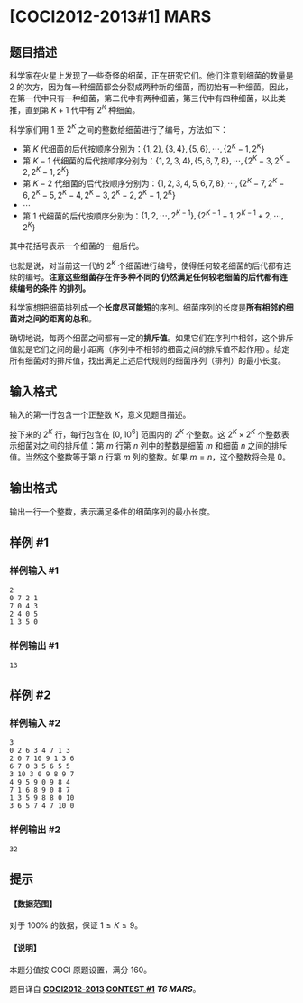 # [COCI2012-2013#1] MARS

## 题目描述

科学家在火星上发现了一些奇怪的细菌，正在研究它们。他们注意到细菌的数量是 $2$ 的次方，因为每一种细菌都会分裂成两种新的细菌，而初始有一种细菌。因此，在第一代中只有一种细菌，第二代中有两种细菌，第三代中有四种细菌，以此类推，直到第 $K + 1$ 代中有 $2^K$ 种细菌。

科学家们用 $1$ 至 $2^K$ 之间的整数给细菌进行了编号，方法如下：

- 第 $K$ 代细菌的后代按顺序分别为：$\{1,2\},\{3,4\},\{5,6\},\cdots,\{2^K-1,2^K\}$
- 第 $K - 1$ 代细菌的后代按顺序分别为：$\{1,2,3,4\},\{5,6,7,8\},\cdots,\{2^K-3,2^K-2,2^K-1,2^K\}$
- 第 $K - 2$ 代细菌的后代按顺序分别为：$\{1,2,3,4,5,6,7,8\},\cdots,\{2^K-7,2^K-6,2^K-5,2^K-4,2^K-3,2^K-2,2^K-1,2^K\}$
- $\cdots$
- 第 $1$ 代细菌的后代按顺序分别为：$\{1,2,\cdots,2^{K-1}\},\{2^{K-1}+1,2^{K-1}+2,\cdots,2^K\}$

其中花括号表示一个细菌的一组后代。

也就是说，对当前这一代的 $2^K$ 个细菌进行编号，使得任何较老细菌的后代都有连续的编号。**注意这些细菌存在许多种不同的 仍然满足任何较老细菌的后代都有连续编号的条件 的排列。**

科学家想把细菌排列成一个**长度尽可能短**的序列。细菌序列的长度是**所有相邻的细菌对之间的距离的总和**。

确切地说，每两个细菌之间都有一定的**排斥值**。如果它们在序列中相邻，这个排斥值就是它们之间的最小距离（序列中不相邻的细菌之间的排斥值不起作用）。给定所有细菌对的排斥值，找出满足上述后代规则的细菌序列（排列）的最小长度。

## 输入格式

输入的第一行包含一个正整数 $K$，意义见题目描述。

接下来的 $2^K$ 行，每行包含在 $[0,10^6]$ 范围内的 $2^K$ 个整数。这 $2^K \times 2^K$ 个整数表示细菌对之间的排斥值：第 $m$ 行第 $n$ 列中的整数是细菌 $m$ 和细菌 $n$ 之间的排斥值。当然这个整数等于第 $n$ 行第 $m$ 列的整数。如果 $m=n$，这个整数将会是 $0$。

## 输出格式

输出一行一个整数，表示满足条件的细菌序列的最小长度。

## 样例 #1

### 样例输入 #1
```
2
0 7 2 1
7 0 4 3
2 4 0 5
1 3 5 0
```

### 样例输出 #1

```
13
```

## 样例 #2

### 样例输入 #2
```
3
0 2 6 3 4 7 1 3
2 0 7 10 9 1 3 6
6 7 0 3 5 6 5 5
3 10 3 0 9 8 9 7
4 9 5 9 0 9 8 4
7 1 6 8 9 0 8 7
1 3 5 9 8 8 0 10
3 6 5 7 4 7 10 0
```

### 样例输出 #2

```
32
```

## 提示

#### 【数据范围】

对于 $100\%$ 的数据，保证 $1 \le K \le 9$。

#### 【说明】

本题分值按 COCI 原题设置，满分 $160$。

题目译自 **[COCI2012-2013](https://hsin.hr/coci/archive/2012_2013/) [CONTEST #1](https://hsin.hr/coci/archive/2012_2013/contest1_tasks.pdf)** ___T6 MARS___。
